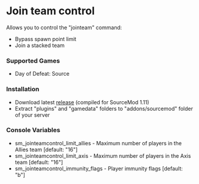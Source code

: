 # Join team control

Allows you to control the "jointeam" command:

* Bypass spawn point limit
* Join a stacked team

### Supported Games

* Day of Defeat: Source

### Installation

* Download latest [release](https://github.com/dronelektron/join-team-control/releases) (compiled for SourceMod 1.11)
* Extract "plugins" and "gamedata" folders to "addons/sourcemod" folder of your server

### Console Variables

* sm_jointeamcontrol_limit_allies - Maximum number of players in the Allies team [default: "16"]
* sm_jointeamcontrol_limit_axis - Maximum number of players in the Axis team [default: "16"]
* sm_jointeamcontrol_immunity_flags - Player immunity flags [default: "b"]
